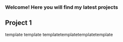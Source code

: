 ### Welcome! Here you will find my latest projects
## Project 1
template template
 templatetemplatetemplatetemplate

